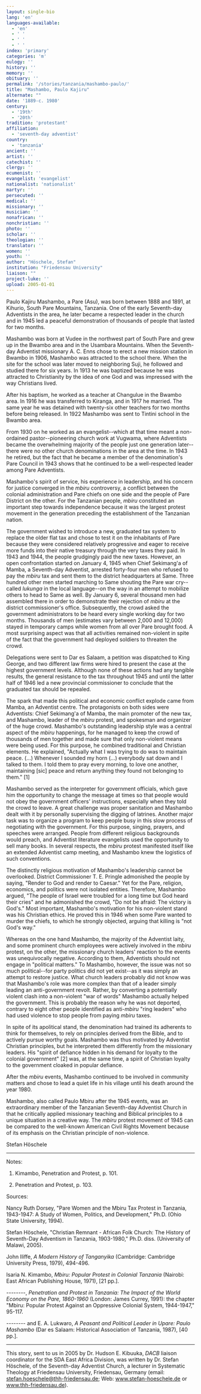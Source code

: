 ```yaml
---
layout: single-bio
lang: 'en'
languages-available:
  - 'en'
  - ' '
  - ' '
  - ' '
index: 'primary'
categories: 'm'
eulogy: ''
history: ''
memory: ''
obituary: ''
permalink: '/stories/tanzania/mashambo-paulo/'
title: "Mashambo, Paulo Kajiru"
alternate: ""
date: '1889-c. 1980'
century:
  - '19th'
  - '20th'
tradition: 'protestant'
affiliation:
  - 'seventh-day adventist'
country:
  - 'tanzania'
ancient: ''
artist: ''
catechist: ''
clergy: ''
ecumenist: ''
evangelist: 'evangelist'
nationalist: 'nationalist'
martyr: ''
persecuted: ''
medical: ''
missionary: ''
musician: ''
nonafrican: ''
nonchristian: ''
photo: ''
scholar: ''
theologian: ''
translator: ''
women: ''
youth: ''
author: "Höschele, Stefan"
institution: "Friedensau University"
liaison: ""
project-luke: ''
upload: 2005-01-01
---
```




Paulo Kajiru Mashambo, a Pare (Asu), was born between 1888 and 1891, at Kihurio, South Pare Mountains, Tanzania. One of the early Seventh-day Adventists in the area, he later became a respected leader in the church and in 1945 led a peaceful demonstration of thousands of people that lasted for two months.

Mashambo was born at Vudee in the northwest part of South Pare and grew up in the Bwambo area and in the Usambara Mountains. When the Seventh-day Adventist missionary A. C. Enns chose to erect a new mission station in Bwambo in 1906, Mashambo was attracted to the school there. When the site for the school was later moved to neighboring Suji, he followed and studied there for six years. In 1913 he was baptized because he was attracted to Christianity by the idea of one God and was impressed with the way Christians lived.

After his baptism, he worked as a teacher at Changulue in the Bwambo area. In 1916 he was transferred to Kiranga, and in 1917 he married. The same year he was detained with twenty-six other teachers for two months before being released. In 1922 Mashambo was sent to Tintini school in the Bwambo area.

From 1930 on he worked as an evangelist--which at that time meant a non-ordained pastor--pioneering church work at Vugwama, where Adventists became the overwhelming majority of the people just one generation later--there were no other church denominations in the area at the time. In 1943 he retired, but the fact that he became a member of the denomination's Pare Council in 1943 shows that he continued to be a well-respected leader among Pare Adventists.

Mashambo's spirit of service, his experience in leadership, and his concern for justice converged in the *mbiru* controversy, a conflict between the colonial administration and Pare chiefs on one side and the people of Pare District on the other. For the Tanzanian people, *mbiru* constituted an important step towards independence because it was the largest protest movement in the generation preceding the establishment of the Tanzanian nation.

The government wished to introduce a new, graduated tax system to replace the older flat tax and chose to test it on the inhabitants of Pare because they were considered relatively progressive and eager to receive more funds into their native treasury through the very taxes they paid. In 1943 and 1944, the people grudgingly paid the new taxes. However, an open confrontation started on January 4, 1945 when Chief Sekimang'a of Mamba, a Seventh-day Adventist, arrested forty-four men who refused to pay the *mbiru* tax and sent them to the district headquarters at Same. Three hundred other men started marching to Same shouting the Pare war cry--called *lukunga* in the local language--on the way in an attempt to mobilize others to head to Same as well. By January 6, several thousand men had assembled there in order to demonstrate their rejection of *mbiru* at the district commissioner's office. Subsequently, the crowd asked the government administrators to be heard every single working day for two months. Thousands of men (estimates vary between 2,000 and 12,000) stayed in temporary camps while women from all over Pare brought food. A most surprising aspect was that all activities remained non-violent in spite of the fact that the government had deployed soldiers to threaten the crowd.

Delegations were sent to Dar es Salaam, a petition was dispatched to King George, and two different law firms were hired to present the case at the highest government levels. Although none of these actions had any tangible results, the general resistance to the tax throughout 1945 and until the latter half of 1946 led a new provincial commissioner to conclude that the graduated tax should be repealed.

The spark that made this political and economic conflict explode came from Mamba, an Adventist centre. The protagonists on both sides were Adventists: Chief Sekimang'a of Mamba, the main promoter of the new tax, and Mashambo, leader of the *mbiru* protest, and spokesman and organizer of the huge crowd. Mashambo's outstanding leadership style was a central aspect of the *mbiru* happenings, for he managed to keep the crowd of thousands of men together and made sure that only non-violent means were being used. For this purpose, he combined traditional and Christian elements. He explained, "Actually what I was trying to do was to maintain peace. (…) Whenever I sounded my horn (…) everybody sat down and I talked to them. I told them to pray every morning, to love one another, maintaining [sic] peace and return anything they found not belonging to them." [1]

Mashambo served as the interpreter for government officials, which gave him the opportunity to change the message at times so that people would not obey the government officers' instructions, especially when they told the crowd to leave. A great challenge was proper sanitation and Mashambo dealt with it by personally supervising the digging of latrines. Another major task was to organize a program to keep people busy in this slow process of negotiating with the government. For this purpose, singing, prayers, and speeches were arranged. People from different religious backgrounds would preach, and Adventist literature evangelists used the opportunity to sell many books. In several respects, the *mbiru* protest manifested itself like an extended Adventist camp meeting, and Mashambo knew the logistics of such conventions.

The distinctly religious motivation of Mashambo's leadership cannot be overlooked. District Commissioner T. E. Pringle admonished the people by saying, "Render to God and render to Caesar." Yet for the Pare, religion, economics, and politics were not isolated entities. Therefore, Mashambo argued, "The people of Israel were troubled for a long time but God heard their cries" and he admonished the crowd, "Do not be afraid: The victory is God's." Most important, Mashambo's motivation for his non-violent stand was his Christian ethics. He proved this in 1946 when some Pare wanted to murder the chiefs, to which he strongly objected, arguing that killing is "not God's way."

Whereas on the one hand Mashambo, the majority of the Adventist laity, and some prominent church employees were actively involved in the *mbiru* protest, on the other, the missionary church leaders' reaction to the events was unequivocally negative. According to them, Adventists should not engage in "political matters." To Mashambo, however, the issue was not so much political--for party politics did not yet exist--as it was simply an attempt to restore justice. What church leaders probably did not know was that Mashambo's role was more complex than that of a leader simply leading an anti-government revolt. Rather, by converting a potentially violent clash into a non-violent "war of words" Mashambo actually helped the government. This is probably the reason why he was not deported, contrary  to eight other people identified as anti-*mbiru* "ring leaders" who had used violence to stop people from paying *mbiru* taxes.

In spite of its apolitical stand, the denomination had trained its adherents to think for themselves, to rely on principles derived from the Bible, and to actively pursue worthy goals. Mashambo was thus motivated by Adventist Christian principles, but he interpreted them differently from the missionary leaders. His "spirit of defiance hidden in his demand for loyalty to the colonial government" [2] was, at the same time, a spirit of Christian loyalty to the government cloaked in popular defiance.

After the *mbiru* events, Mashambo continued to be involved in community matters and chose to lead a quiet life in his village until his death around the year 1980.

Mashambo, also called Paulo Mbiru after the 1945 events, was an extraordinary member of the Tanzanian Seventh-day Adventist Church in that he critically applied missionary teaching and Biblical principles to a unique situation in a creative way. The *mbiru* protest movement of 1945 can be compared to the well-known American Civil Rights Movement because of its emphasis on the Christian principle of non-violence.

Stefan Höschele

---

Notes:

1. Kimambo, Penetration and Protest, p. 101.

2. Penetration and Protest, p. 103.

Sources:

Nancy Ruth Dorsey, "Pare Women and the Mbiru Tax Protest in Tanzania, 1943-1947: A Study of Women, Politics, and Development," Ph.D. (Ohio State University, 1994).

Stefan Höschele, "Christian Remnant - African Folk Church: The History of Seventh-Day Adventism in Tanzania, 1903-1980," Ph.D. diss. (University of Malawi, 2005).

John Iliffe, *A Modern History of Tanganyika* (Cambridge: Cambridge University Press, 1979), 494-496.

Isaria N. Kimambo, *Mbiru: Popular Protest in Colonial Tanzania* (Nairobi: East African Publishing House, 1971), [21 pp.].

--------, *Penetration and Protest in Tanzania: The Impact of the World Economy on the Pare, 1860-1960* (London: James Currey, 1991): the chapter "Mbiru: Popular Protest Against an Oppressive Colonial System, 1944-1947," 95-117.

-------- and E. A. Lukwaro, *A Peasant and Political Leader in Upare: Paulo Mashambo* (Dar es Salaam: Historical Association of Tanzania, 1987), [40 pp.].

---

This story, sent to us in 2005 by Dr. Hudson E. Kibuuka, *DACB* liaison coordinator for the SDA East Africa Division, was written by Dr. Stefan Höschele, of the Seventh-day Adventist Church, a lecturer in Systematic Theology at Friedensau University, Friedensau, Germany (email: stefan.hoeschele@thh-friedensau.de; Web: www.stefan-hoeschele.de or www.thh-friedensau.de).
